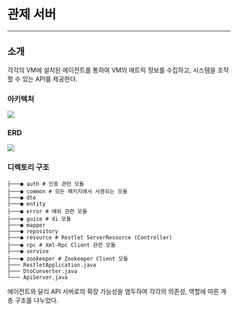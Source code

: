 # 관제 서버

---

## 소개

각각의 VM에 설치된 에이전트를 통하여 VM의 매트릭 정보를 수집하고, 시스템을 조작할 수 있는 API를 제공한다.

### 아키텍처

![](https://gitlab.gabia.com/cloud/system/onboarding/2023/restlet-team-a/uploads/46f5e955c9517dd98a1e47f24d88c4bc/restlet_agent.drawio__1_.png)



### ERD

![](https://gitlab.gabia.com/cloud/system/onboarding/2023/restlet-team-a/uploads/5a7daf36f0cd9feae17169dd8f1853da/image.png)

### 디렉토리 구조

```shell
├───● auth # 인증 관련 모듈
├───● common # 모든 패키지에서 사용되는 모듈
├───● dto
├───● entity
├───● error # 예외 관련 모듈
├───● guice # di 모듈
├───● mapper
├───● repository
├───● resource # Restlet ServerResource (Controller)
├───● rpc # Xml-Rpc Client 관련 모듈
├───● service
├───● zookeeper # Zookeeper Client 모듈
├─── RestletApplication.java
├─── DtoConverter.java
└─── ApiServer.java
```

에이전트와 달리 API 서버로의 확장 가능성을 염두하여 각각의 의존성, 역할에 따른 계층 구조를 나누었다. 